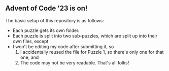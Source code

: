 ## Advent of  Code '23 is on!
The basic setup of this repository is as follows:
* Each puzzle gets its own folder.
* Each puzzle is split into two sub-puzzles, which are split up into their own files, except
* I won't be editing my code after submitting it, so
  1. I accidentally reused the file for Puzzle 1, so there's only one for that one, and
  2. The code may not be very readable.
That's all folks! 
